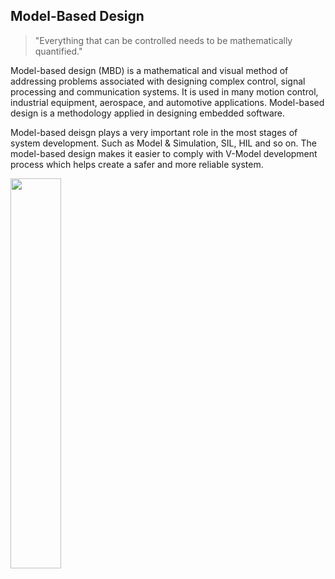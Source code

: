 
## Model-Based Design

> "Everything that can be controlled needs to be mathematically quantified."

Model-based design (MBD) is a mathematical and visual method of addressing problems associated with designing complex control, signal processing and communication systems. It is used in many motion control, industrial equipment, aerospace, and automotive applications. Model-based design is a methodology applied in designing embedded software.

Model-based deisgn plays a very important role in the most stages of system development. Such as Model & Simulation, SIL, HIL and so on. The model-based design makes it easier to comply with V-Model development process which helps create a safer and more reliable system.

<img src="figures/v_model.png" width="40%">
